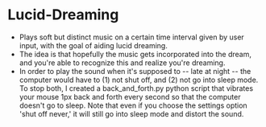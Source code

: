 # Lucid-Dreaming
- Plays soft but distinct music on a certain time interval given by user input, with the goal of aiding lucid dreaming.
- The idea is that hopefully the music gets incorporated into the dream, and you're able to recognize this and realize you're dreaming.
- In order to play the sound when it's supposed to -- late at night -- the computer would have to (1) not shut off, and (2) not go into sleep mode. To stop both, I created a back_and_forth.py python script that vibrates your mouse 1px back and forth every second so that the computer doesn't go to sleep. Note that even if you choose the settings option 'shut off never,' it will still go into sleep mode and distort the sound.
